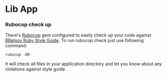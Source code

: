 # Lib App
### Rubocop check up
There's [Rubocop](https://github.com/bbatsov/rubocop) gem configured to easily check up your code against [BBatsov Ruby Style Guide](https://github.com/bbatsov/ruby-style-guide).
To run rubocop check just use following command:
```
rubocop -DR
```

It will check all files in your application directory and let you know about any
violations against style guide.
